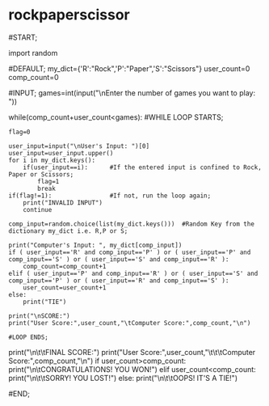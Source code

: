 # rockpaperscissor
#START;

import random

#DEFAULT;
my_dict={'R':"Rock",'P':"Paper",'S':"Scissors"}
user_count=0
comp_count=0

#INPUT;
games=int(input("\nEnter the number of games you want to play: "))

while(comp_count+user_count<games):
	#WHILE LOOP STARTS;

	flag=0

	user_input=input("\nUser's Input: ")[0]
	user_input=user_input.upper()
	for i in my_dict.keys():
		if(user_input==i):		#If the entered input is confined to Rock, Paper or Scissors;
			flag=1
			break
	if(flag!=1):				#If not, run the loop again;
		print("INVALID INPUT")
		continue

	comp_input=random.choice(list(my_dict.keys()))	#Random Key from the dictionary my_dict i.e. R,P or S;

	print("Computer's Input: ", my_dict[comp_input])
	if ( user_input=='R' and comp_input=='P' ) or ( user_input=='P' and comp_input=='S' ) or ( user_input=='S' and comp_input=='R' ):
		comp_count=comp_count+1
	elif ( user_input=='P' and comp_input=='R' ) or ( user_input=='S' and comp_input=='P' ) or ( user_input=='R' and comp_input=='S' ):
		user_count=user_count+1
	else:
		print("TIE")

	print("\nSCORE:")
	print("User Score:",user_count,"\tComputer Score:",comp_count,"\n")

	#LOOP ENDS;

print("\n\t\tFINAL SCORE:")
print("User Score:",user_count,"\t\t\tComputer Score:",comp_count,"\n")
if user_count>comp_count:
	print("\n\tCONGRATULATIONS! YOU WON!")
elif user_count<comp_count:
	print("\n\t\tSORRY! YOU LOST!")
else:
	print("\n\t\tOOPS! IT'S A TIE!")



#END;

